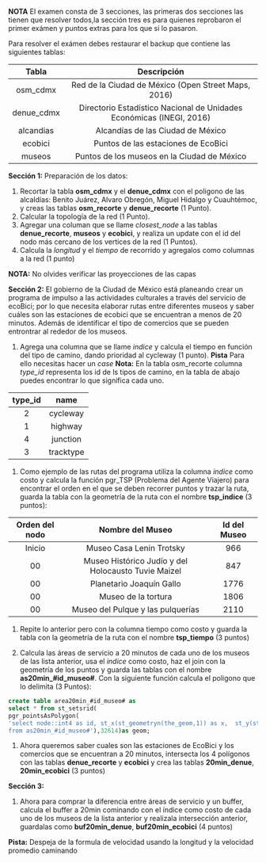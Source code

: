 **NOTA** El examen consta de 3 secciones, las primeras dos secciones las tienen que resolver todos,la sección tres es para quienes reprobaron el primer exámen y puntos extras para los que si lo pasaron. 

Para resolver el exámen debes restaurar el backup que contiene las siguientes tablas:

| Tabla |Descripción |
|     :---:    |     :---:      |
| osm_cdmx | Red de la Ciudad de México (Open Street Maps, 2016) |
| denue_cdmx | Directorio Estadístico Nacional de Unidades Económicas (INEGI, 2016) |
| alcandias | Alcandías de las Ciudad de México |
| ecobici | Puntos de las estaciones de EcoBici |
| museos | Puntos de los museos en la Ciudad de México |


**Sección 1:** Preparación de los datos:

  1. Recortar la tabla **osm_cdmx** y el **denue_cdmx** con el poligono de las alcaldías: Benito Juárez, Alvaro Obregón, Miguel Hidalgo y Cuauhtémoc, y creas las tablas **osm_recorte** y **denue_recorte** (1 Punto). 
  1. Calcular la topología de la red (1 Punto).
  1. Agregar una columan que se llame _closest_node_ a las tablas **denue_recorte**, **museos** y **ecobici**, y realiza un update con el id del nodo más cercano de los vertices de la red (1 Puntos).
  1. Calcula la _longitud_ y el _tiempo_ de recorrido y agregalos como columnas a la red (1 punto)

**NOTA:** No olvides verificar las proyecciones de las capas

**Sección 2:** El gobierno de la Ciudad de México está planeando crear un programa de impulso a las actividades culturales a través del servicio de ecoBici; por lo que necesita elaborar rutas entre diferentes museos y saber cuáles son las estaciones de ecobici que se encuentran a menos de 20 minutos. Además de identificar el tipo de comercios que se pueden entrontrar al rededor de los museos.

  1. Agrega una columna que se llame _indice_ y calcula el tiempo en función del tipo de camino, dando prioridad al cycleway
(1 punto). 
**Pista** Para ello necesitas hacer un _case_
**Nota:** En la tabla osm_recorte columna  _type_id_ representa los id de ls tipos de camino, en la tabla de abajo puedes encontrar lo que significa cada uno.

| type_id | name |
|     :---:    |     :---:      |
| 2	| cycleway | 
| 1	| highway |
| 4	| junction |
| 3	| tracktype |

  1. Como ejemplo de las rutas del programa utiliza la columna _indice_ como costo y calcula la función pgr_TSP (Problema del Agente Viajero) para encontrar el orden en el que se deben recorrer puntos y trazar la ruta, guarda la tabla con la geometría de la ruta con el nombre **tsp_indice** (3 puntos):

| Orden del nodo | Nombre del Museo | Id del Museo |
|     :---:    |     :---:      |     :---:     |
| Inicio | Museo Casa Lenin Trotsky | 966 |
| 00 | Museo Histórico Judío y del Holocausto Tuvie Maizel | 847 |
| 00 | Planetario Joaquín Gallo | 1776 |
| 00 | Museo de la tortura | 1806 |
| 00 | Museo del Pulque y las pulquerías | 2110 |

  1. Repite lo anterior pero con la columna tiempo como costo y guarda la tabla con la geometría de la ruta con el nombre **tsp_tiempo** (3 puntos)

  1. Calcula las áreas de servicio a 20 minutos de cada uno de los museos de las lista anterior, usa el _indice_ como costo, haz el join con la geometría de los puntos y guarda las tablas con el nombre **as20min_#id_museo#**. Con la siguiente función calcula el poligono que lo delimita (3 Puntos): 

```sql
create table area20min_#id_museo# as 
select * from st_setsrid(
pgr_pointsAsPolygon(
'select node::int4 as id, st_x(st_geometryn(the_geom,1)) as x,  st_y(st_geometryn(the_geom,1)) as y 
from as20min_#id_museo#'),32614)as geom;
```
  1. Ahora  queremos saber cuales son las estaciones de EcoBici y los comercios que se encuentran a 20 minutos, intersecta los 4 polígonos con las tablas **denue_recorte** y **ecobici** y crea las tablas **20min_denue**, **20min_ecobici** (3 puntos) 

**Sección 3:** 

1. Ahora para comprar la diferencia entre áreas de servicio y un buffer, calcula el buffer a 20min cominando con el índice como costo de cada uno de los museos de la lista anterior y realizala intersección anterior, guardalas como **buf20min_denue**, **buf20min_ecobici** (4 puntos)

**Pista:** Despeja de la formula de velocidad usando la longitud y la velocidad promedio caminando

  
 
